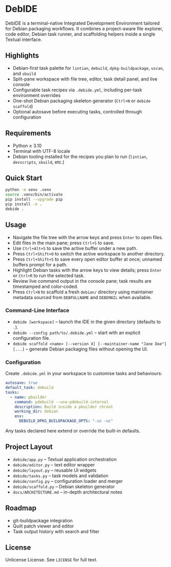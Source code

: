 # DebIDE

DebIDE is a terminal-native Integrated Development Environment tailored for Debian packaging workflows. It combines a project-aware file explorer, code editor, Debian task runner, and scaffolding helpers inside a single Textual interface.

## Highlights
- Debian-first task palette for `lintian`, `debuild`, `dpkg-buildpackage`, `uscan`, and `sbuild`
- Split-pane workspace with file tree, editor, task detail panel, and live console
- Configurable task recipes via `.debide.yml`, including per-task environment overrides
- One-shot Debian packaging skeleton generator (`Ctrl+N` or `debide scaffold`)
- Optional autosave before executing tasks, controlled through configuration

## Requirements
- Python ≥ 3.10
- Terminal with UTF-8 locale
- Debian tooling installed for the recipes you plan to run (`lintian`, `devscripts`, `sbuild`, etc.)

## Quick Start
```bash
python -m venv .venv
source .venv/bin/activate
pip install --upgrade pip
pip install -e .
debide .
```

## Usage
- Navigate the file tree with the arrow keys and press `Enter` to open files.
- Edit files in the main pane; press `Ctrl+S` to save.
- Use `Ctrl+Alt+S` to save the active buffer under a new path.
- Press `Ctrl+Shift+O` to switch the active workspace to another directory.
- Press `Ctrl+Shift+S` to save every open editor buffer at once; unnamed buffers prompt for a path.
- Highlight Debian tasks with the arrow keys to view details; press `Enter` or `Ctrl+R` to run the selected task.
- Review live command output in the console pane; task results are timestamped and color-coded.
- Press `Ctrl+N` to scaffold a fresh `debian/` directory using maintainer metadata sourced from `DEBFULLNAME` and `DEBEMAIL` when available.

### Command-Line Interface
- `debide [workspace]` – launch the IDE in the given directory (defaults to `.`).
- `debide --config path/to/.debide.yml` – start with an explicit configuration file.
- `debide scaffold <name> [--version X] [--maintainer-name "Jane Doe"] [...]` – generate Debian packaging files without opening the UI.

### Configuration
Create `.debide.yml` in your workspace to customise tasks and behaviours:

```yaml
autosave: true
default_task: debuild
tasks:
  - name: pbuilder
    command: pdebuild --use-pdebuild-internal
    description: Build inside a pbuilder chroot
    working_dir: debian
    env:
      DEBUILD_DPKG_BUILDPACKAGE_OPTS: "-us -uc"
```

Any tasks declared here extend or override the built-in defaults.

## Project Layout
- `debide/app.py` – Textual application orchestration
- `debide/editor.py` – text editor wrapper
- `debide/layout.py` – reusable UI widgets
- `debide/tasks.py` – task models and validation
- `debide/config.py` – configuration loader and merger
- `debide/scaffold.py` – Debian skeleton generator
- `docs/ARCHITECTURE.md` – in-depth architectural notes

## Roadmap
- git-buildpackage integration
- Quilt patch viewer and editor
- Task output history with search and filter

## License
Unlicense License. See `LICENSE` for full text.
